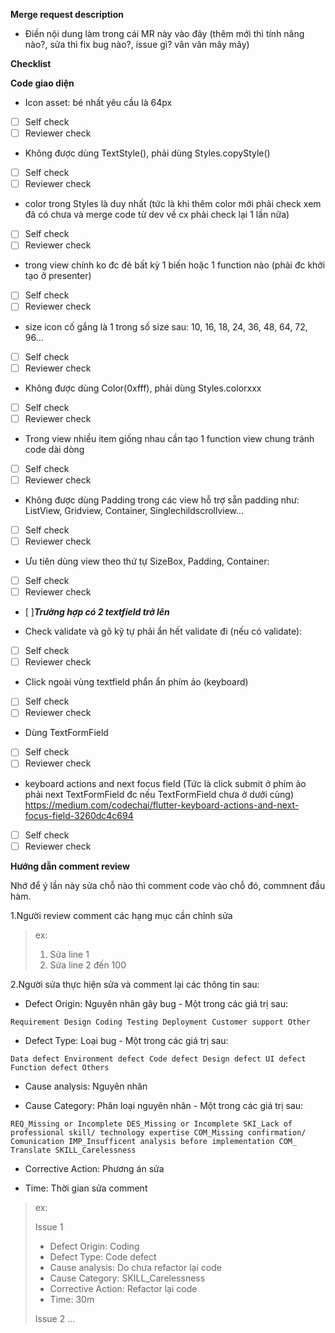 **Merge request description**

- Điền nội dung làm trong cái MR này vào đây (thêm mới thì tính năng nào?, sửa thì fix bug nào?, issue gì? vân vân mây mây)

**Checklist**

**Code giao diện**
* Icon asset: bé nhất yêu cầu là 64px
*  [ ] Self check
*  [ ] Reviewer check

* Không được dùng TextStyle(), phải dùng Styles.copyStyle()
*  [ ] Self check
*  [ ] Reviewer check

* color trong Styles là duy nhất (tức là khi thêm color mới phải check xem đã có chưa và merge code từ dev về cx phải check lại 1 lần nữa)
*  [ ] Self check
*  [ ] Reviewer check

* trong view chính ko đc đẻ bất kỳ 1 biến hoặc 1 function nào (phải đc khởi tạo ở presenter)
*  [ ] Self check
*  [ ] Reviewer check

* size icon cố gắng là 1 trong số size sau: 10, 16, 18, 24, 36, 48, 64, 72, 96...
*  [ ] Self check
*  [ ] Reviewer check

* Không được dùng Color(0xfff), phải dùng Styles.colorxxx
*  [ ] Self check
*  [ ] Reviewer check

* Trong view nhiều item giống nhau cần tạo 1 function view chung tránh code dài dòng
*  [ ] Self check
*  [ ] Reviewer check

* Không được dùng Padding trong các view hỗ trợ sẵn padding như: ListView, Gridview, Container, Singlechildscrollview...
*  [ ] Self check
*  [ ] Reviewer check

* Ưu tiên dùng view theo thứ tự SizeBox, Padding, Container: 
*  [ ] Self check
*  [ ] Reviewer check

*  [ ]***Trường hợp có 2 textfield trở lên***

*  Check validate và gõ kỹ tự phải ẩn hết validate đi (nếu có validate): 
*  [ ] Self check
*  [ ] Reviewer check

* Click ngoài vùng textfield phẩn ẩn phím ảo (keyboard)
*  [ ] Self check
*  [ ] Reviewer check

* Dùng TextFormField
*  [ ] Self check
*  [ ] Reviewer check

* keyboard actions and next focus field (Tức là click submit ở phím ảo phải next TextFormField đc nếu TextFormField chưa ở dưới cùng)
https://medium.com/codechai/flutter-keyboard-actions-and-next-focus-field-3260dc4c694
*  [ ] Self check
*  [ ] Reviewer check

**Hướng dẫn comment review**

Nhớ để ý lần này sửa chỗ nào thì comment code vào chỗ đó, commnent đầu hàm.

1.Người review comment các hạng mục cần chỉnh sửa 

> ex:
> 1. Sửa line 1
> 2. Sửa line 2 đến 100

2.Người sửa thực hiện sửa và comment lại các thông tin sau:

- Defect Origin: Nguyên nhân gây bug - Một trong các giá trị sau:

`Requirement
Design
Coding
Testing
Deployment
Customer support
Other`

- Defect Type: Loại bug - Một trong các giá trị sau:

`Data defect
Environment defect
Code defect
Design defect
UI defect
Function defect
Others`

- Cause analysis: Nguyên nhân

- Cause Category: Phân loại nguyên nhân - Một trong các giá trị sau:

`REQ_Missing or Incomplete
DES_Missing or Incomplete
SKI_Lack of professional skill/ technology expertise
COM_Missing confirmation/ Comunication
IMP_Insufficent analysis before implementation
COM_ Translate
SKILL_Carelessness`

- Corrective Action: Phương án sửa

- Time: Thời gian sửa comment

> ex:
>
> Issue 1
> - Defect Origin: Coding
> - Defect Type: Code defect
> - Cause analysis: Do chưa refactor lại code
> - Cause Category: SKILL_Carelessness
> - Corrective Action: Refactor lại code
> - Time: 30m
>
> Issue 2
> ...